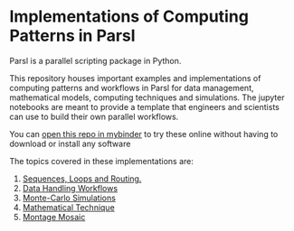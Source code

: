 # Implementations of Computing Patterns in Parsl

Parsl is a parallel scripting package in Python.

This repository houses important examples and implementations of computing patterns and workflows in Parsl for data management, mathematical models, computing techniques and simulations. The jupyter notebooks are meant to provide a template that engineers and scientists can use to build their own parallel workflows.

You can [open this repo in mybinder](https://mybinder.org/v2/gh/Parsl/parallel_patterns/HEAD) to try these online without having to download or install any software

The topics covered in these implementations are: 

1. [Sequences, Loops and Routing.](https://github.com/Parsl/parallel_patterns/blob/master/Sequences%20and%20Loops.ipynb)
2. [Data Handling Workflows](https://github.com/Parsl/parallel_patterns/blob/master/Data%20Handling%20Workflows.ipynb)
3. [Monte-Carlo Simulations](https://github.com/Parsl/parallel_patterns/blob/master/Monte-Carlo%20Simulations.ipynb)
4. [Mathematical Technique](https://github.com/Parsl/parallel_patterns/blob/master/Mathematical%20Techniques.ipynb)
5. [Montage Mosaic](https://github.com/Parsl/parallel_patterns/blob/master/Montage%20Mosaic.ipynb)
